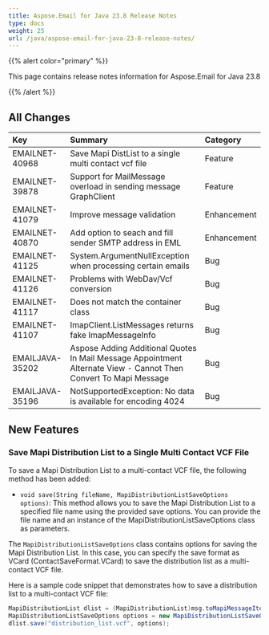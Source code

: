 ```yaml
---
title: Aspose.Email for Java 23.8 Release Notes
type: docs
weight: 25
url: /java/aspose-email-for-java-23-8-release-notes/
---
```


{{% alert color="primary" %}}

This page contains release notes information for Aspose.Email for Java 23.8

{{% /alert %}}

## **All Changes**

|**Key**|**Summary**|**Category**|
| :- | :- | :- |
|EMAILNET-40968|Save Mapi DistList to a single multi contact vcf file|Feature|
|EMAILNET-39878|Support for MailMessage overload in sending message GraphClient|Feature|
|EMAILNET-41079|Improve message validation|Enhancement|
|EMAILNET-40870|Add option to seach and fill sender SMTP address in EML|Enhancement|
|EMAILNET-41125|System.ArgumentNullException when processing certain emails|Bug|
|EMAILNET-41126|Problems with WebDav/Vcf conversion|Bug|
|EMAILNET-41117|Does not match the container class|Bug|
|EMAILNET-41107|ImapClient.ListMessages returns fake ImapMessageInfo|Bug|
|EMAILJAVA-35202|Aspose Adding Additional Quotes In Mail Message Appointment Alternate View - Cannot Then Convert To Mapi Message|Bug|
|EMAILJAVA-35196|NotSupportedException: No data is available for encoding 4024|Bug|

## **New Features**

### **Save Mapi Distribution List to a Single Multi Contact VCF File**

To save a Mapi Distribution List to a multi-contact VCF file, the following method has been added:

- `void save(String fileName, MapiDistributionListSaveOptions options)`: This method allows you to save the Mapi Distribution List to a specified file name using the provided save options. You can provide the file name and an instance of the MapiDistributionListSaveOptions class as parameters.

The `MapiDistributionListSaveOptions` class contains options for saving the Mapi Distribution List. In this case, you can specify the save format as VCard (ContactSaveFormat.VCard) to save the distribution list as a multi-contact VCF file.

Here is a sample code snippet that demonstrates how to save a distribution list to a multi-contact VCF file:

```java
MapiDistributionList dlist = (MapiDistributionList)msg.toMapiMessageItem();
MapiDistributionListSaveOptions options = new MapiDistributionListSaveOptions(ContactSaveFormat.VCard);
dlist.save("distribution_list.vcf", options);
```
